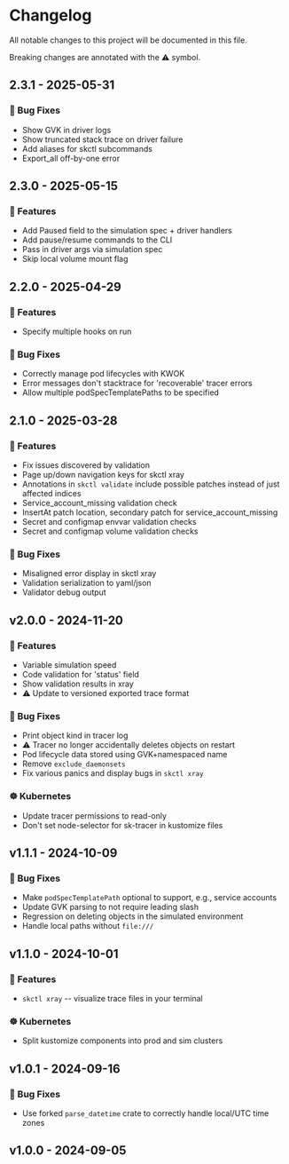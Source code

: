 # Changelog

All notable changes to this project will be documented in this file.

Breaking changes are annotated with the ⚠️ symbol.
## 2.3.1 - 2025-05-31

### 🐛 Bug Fixes

- Show GVK in driver logs
- Show truncated stack trace on driver failure
- Add aliases for skctl subcommands
- Export_all off-by-one error

## 2.3.0 - 2025-05-15

### 🚀 Features

- Add Paused field to the simulation spec + driver handlers
- Add pause/resume commands to the CLI
- Pass in driver args via simulation spec
- Skip local volume mount flag

## 2.2.0 - 2025-04-29

### 🚀 Features

- Specify multiple hooks on run

### 🐛 Bug Fixes

- Correctly manage pod lifecycles with KWOK
- Error messages don't stacktrace for 'recoverable' tracer errors
- Allow multiple podSpecTemplatePaths to be specified

## 2.1.0 - 2025-03-28

### 🚀 Features

- Fix issues discovered by validation
- Page up/down navigation keys for skctl xray
- Annotations in `skctl validate` include possible patches instead of just affected indices
- Service_account_missing validation check
- InsertAt patch location, secondary patch for service_account_missing
- Secret and configmap envvar validation checks
- Secret and configmap volume validation checks

### 🐛 Bug Fixes

- Misaligned error display in skctl xray
- Validation serialization to yaml/json
- Validator debug output


## v2.0.0 - 2024-11-20

### 🚀 Features

- Variable simulation speed
- Code validation for 'status' field
- Show validation results in xray
- ⚠️  Update to versioned exported trace format

### 🐛 Bug Fixes

- Print object kind in tracer log
- ⚠️  Tracer no longer accidentally deletes objects on restart
- Pod lifecycle data stored using GVK+namespaced name
- Remove `exclude_daemonsets`
- Fix various panics and display bugs in `skctl xray`

### ☸️ Kubernetes

- Update tracer permissions to read-only
- Don't set node-selector for sk-tracer in kustomize files

## v1.1.1 - 2024-10-09

### 🐛 Bug Fixes

- Make `podSpecTemplatePath` optional to support, e.g., service accounts
- Update GVK parsing to not require leading slash
- Regression on deleting objects in the simulated environment
- Handle local paths without `file:///`

## v1.1.0 - 2024-10-01

### 🚀 Features

- `skctl xray` -- visualize trace files in your terminal

### ☸️ Kubernetes

- Split kustomize components into prod and sim clusters

## v1.0.1 - 2024-09-16

### 🐛 Bug Fixes

- Use forked `parse_datetime` crate to correctly handle local/UTC time zones

## v1.0.0 - 2024-09-05

<!-- generated by git-cliff -->

